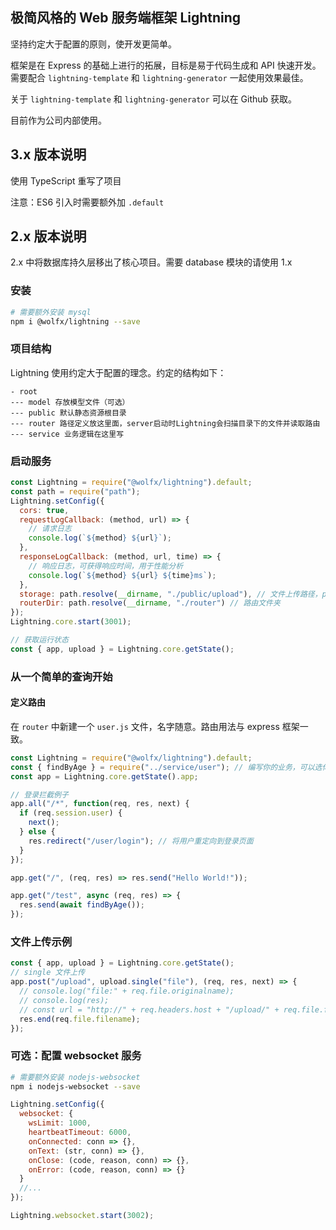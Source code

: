 ## 极简风格的 Web 服务端框架 Lightning

坚持约定大于配置的原则，使开发更简单。

框架是在 Express 的基础上进行的拓展，目标是易于代码生成和 API 快速开发。需要配合 `lightning-template` 和 `lightning-generator` 一起使用效果最佳。

关于 `lightning-template` 和 `lightning-generator` 可以在 Github 获取。

目前作为公司内部使用。

## 3.x 版本说明

使用 TypeScript 重写了项目

注意：ES6 引入时需要额外加 `.default`

## 2.x 版本说明

2.x 中将数据库持久层移出了核心项目。需要 database 模块的请使用 1.x

### 安装

```bash
# 需要额外安装 mysql
npm i @wolfx/lightning --save
```

### 项目结构

Lightning 使用约定大于配置的理念。约定的结构如下：

```
- root
--- model 存放模型文件（可选）
--- public 默认静态资源根目录
--- router 路径定义放这里面，server启动时Lightning会扫描目录下的文件并读取路由
--- service 业务逻辑在这里写
```

### 启动服务

```javascript
const Lightning = require("@wolfx/lightning").default;
const path = require("path");
Lightning.setConfig({
  cors: true,
  requestLogCallback: (method, url) => {
    // 请求日志
    console.log(`${method} ${url}`);
  },
  responseLogCallback: (method, url, time) => {
    // 响应日志，可获得响应时间，用于性能分析
    console.log(`${method} ${url} ${time}ms`);
  },
  storage: path.resolve(__dirname, "./public/upload"), // 文件上传路径，public为默认的静态资源路径
  routerDir: path.resolve(__dirname, "./router") // 路由文件夹
});
Lightning.core.start(3001);

// 获取运行状态
const { app, upload } = Lightning.core.getState();
```

### 从一个简单的查询开始

#### 定义路由

在 `router` 中新建一个 `user.js` 文件，名字随意。路由用法与 express 框架一致。

```javascript
const Lightning = require("@wolfx/lightning").default;
const { findByAge } = require("../service/user"); // 编写你的业务，可以选你自己喜欢的 DB 框架
const app = Lightning.core.getState().app;

// 登录拦截例子
app.all("/*", function(req, res, next) {
  if (req.session.user) {
    next();
  } else {
    res.redirect("/user/login"); // 将用户重定向到登录页面
  }
});

app.get("/", (req, res) => res.send("Hello World!"));

app.get("/test", async (req, res) => {
  res.send(await findByAge());
});
```

### 文件上传示例

```javascript
const { app, upload } = Lightning.core.getState();
// single 文件上传
app.post("/upload", upload.single("file"), (req, res, next) => {
  // console.log("file:" + req.file.originalname);
  // console.log(res);
  // const url = "http://" + req.headers.host + "/upload/" + req.file.filename;
  res.end(req.file.filename);
});
```

### 可选：配置 websocket 服务

```bash
# 需要额外安装 nodejs-websocket
npm i nodejs-websocket --save
```

```javascript
Lightning.setConfig({
  websocket: {
    wsLimit: 1000,
    heartbeatTimeout: 6000,
    onConnected: conn => {},
    onText: (str, conn) => {},
    onClose: (code, reason, conn) => {},
    onError: (code, reason, conn) => {}
  }
  //...
});

Lightning.websocket.start(3002);
```
